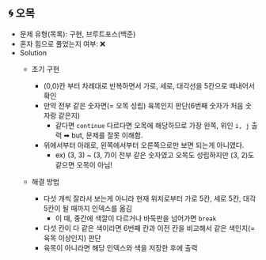 ## 🌀 오목

- 문제 유형(목록): 구현, 브루트포스(백준)
- 혼자 힘으로 풀었는지 여부: ❌
- Solution
  - 초기 구현
    - (0,0)칸 부터 차례대로 반복하면서 가로, 세로, 대각선을 5칸으로 떼내어서 확인
    - 만약 전부 같은 숫자면(= 오목 성립) 육목인지 판단(6번째 숫자가 처음 숫자랑 같은지)
      - 같다면 `continue` 다르다면 오목에 해당하므로 가장 왼쪽, 위인 `i, j` 출력
  ➡︎ but, 문제를 잘못 이해함.
    - 위에서부터 아래로, 왼쪽에서부터 오른쪽으로만 보면 되는게 아니였다.
      - ex) (3, 3) ~ (3, 7)이 전부 같은 숫자였고 오목도 성립하지만 (3, 2)도  같으면 오목이 아님!

  - 해결 방법
    - 다섯 개씩 잘라서 보는게 아니라 현재 위치로부터 가로 5칸, 세로 5칸, 대각 5칸이 될 때까지 인덱스를 옮김
      - 이 때, 중간에 색깔이 다르거나 바둑판을 넘어가면 `break`
    - 다섯 칸이 다 같은 색이라면 6번째 칸과 이전 칸을 비교해서 같은 색인지(= 육목 이상인지) 판단
    - 육목이 아니라면 해당 인덱스와 색을 저장한 후에 출력
